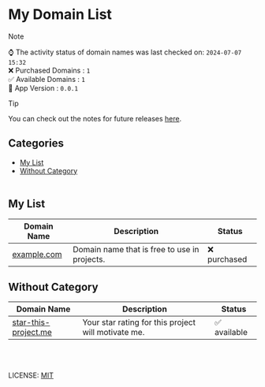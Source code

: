 # My Domain List

> [!NOTE]  
> ⌚ The activity status of domain names was last checked on: `2024-07-07 15:32`   
> ❌ Purchased Domains : `1`      
> ✅ Available Domains : `1`      
> 👣 App Version : `0.0.1`

> [!TIP]  
> You can check out the notes for future releases [here](notes.md).

## Categories

- [My List](#my-list)
- [Without Category](#without-category)
<br /><br />
## My List
| Domain Name | Description | Status |
|-------------|-------------|--------|
| <a href="https://whois.com/whois/example.com" target="_blank">example.com</a> | Domain name that is free to use in projects. | ❌ purchased |
## Without Category
| Domain Name | Description | Status |
|-------------|-------------|--------|
| <a href="https://whois.com/whois/star-this-project.me" target="_blank">star-this-project.me</a> | Your star rating for this project will motivate me. | ✅ available |

<br /><br />


LICENSE: [MIT](LICENSE)